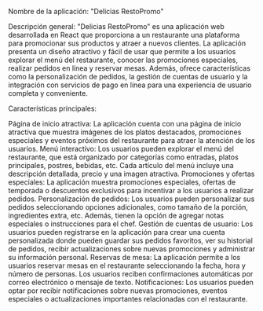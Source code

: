 Nombre de la aplicación: "Delicias RestoPromo"

Descripción general:
"Delicias RestoPromo" es una aplicación web desarrollada en React que proporciona a un restaurante una plataforma para promocionar sus productos y atraer a nuevos clientes. La aplicación presenta un diseño atractivo y fácil de usar que permite a los usuarios explorar el menú del restaurante, conocer las promociones especiales, realizar pedidos en línea y reservar mesas. Además, ofrece características como la personalización de pedidos, la gestión de cuentas de usuario y la integración con servicios de pago en línea para una experiencia de usuario completa y conveniente.

Características principales:

Página de inicio atractiva: La aplicación cuenta con una página de inicio atractiva que muestra imágenes de los platos destacados, promociones especiales y eventos próximos del restaurante para atraer la atención de los usuarios.
Menú interactivo: Los usuarios pueden explorar el menú del restaurante, que está organizado por categorías como entradas, platos principales, postres, bebidas, etc. Cada artículo del menú incluye una descripción detallada, precio y una imagen atractiva.
Promociones y ofertas especiales: La aplicación muestra promociones especiales, ofertas de temporada o descuentos exclusivos para incentivar a los usuarios a realizar pedidos.
Personalización de pedidos: Los usuarios pueden personalizar sus pedidos seleccionando opciones adicionales, como tamaño de la porción, ingredientes extra, etc. Además, tienen la opción de agregar notas especiales o instrucciones para el chef.
Gestión de cuentas de usuario: Los usuarios pueden registrarse en la aplicación para crear una cuenta personalizada donde pueden guardar sus pedidos favoritos, ver su historial de pedidos, recibir actualizaciones sobre nuevas promociones y administrar su información personal.
Reservas de mesa: La aplicación permite a los usuarios reservar mesas en el restaurante seleccionando la fecha, hora y número de personas. Los usuarios reciben confirmaciones automáticas por correo electrónico o mensaje de texto.
Notificaciones: Los usuarios pueden optar por recibir notificaciones sobre nuevas promociones, eventos especiales o actualizaciones importantes relacionadas con el restaurante.
